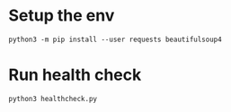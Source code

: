 # Setup the env

```
python3 -m pip install --user requests beautifulsoup4
```

# Run health check
```
python3 healthcheck.py
```
